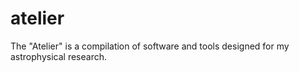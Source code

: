 # atelier

The "Atelier" is a compilation of software and tools designed for my astrophysical research.
